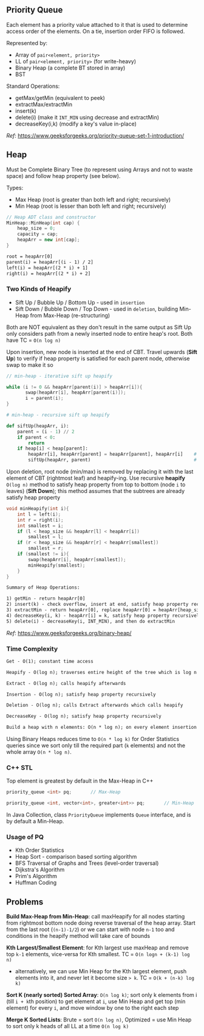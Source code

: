 ## Priority Queue
Each element has a priority value attached to it that is used to determine access order of the elements. On a tie, insertion order FIFO is followed.

Represented by:
- Array of `pair<element, priority>`
- LL of `pair<element, priority>` (for write-heavy)
- Binary Heap (a complete BT stored in array)
- BST

Standard Operations:
- getMax/getMin (equivalent to peek)
- extractMax/extractMin
- insert(k)
- delete(i) (make it `INT_MIN` using decrease and extractMin)
- decreaseKey(i,k) (modify a key's value in-place)

_Ref_: https://www.geeksforgeeks.org/priority-queue-set-1-introduction/

## Heap
Must be Complete Binary Tree (to represent using Arrays and not to waste space) and follow heap property (see below).

Types: 
- Max Heap (root is greater than both left and right; recursively)
- Min Heap (root is lesser than both left and right; recursively)

```cpp
// Heap ADT class and constructor
MinHeap::MinHeap(int cap) { 
    heap_size = 0; 
    capacity = cap; 
    heapArr = new int[cap]; 
}
```

```txt
root = heapArr[0]
parent(i) = heapArr[(i - 1) / 2]
left(i) = heapArr[(2 * i) + 1]
right(i) = heapArr[(2 * i) + 2]
```

### Two Kinds of Heapify
- Sift Up / Bubble Up / Bottom Up - used in `insertion`
- Sift Down / Bubble Down / Top Down - used in `deletion`, building Min-Heap from Max-Heap (re-structuring)

Both are NOT equivalent as they don't result in the same output as Sift Up only considers path from a newly inserted node to entire heap's root. Both have TC = `O(n log n)`

Upon insertion, new node is inserted at the end of CBT. Travel upwards (**Sift Up**) to verify if heap property is satisfied for each parent node, otherwise swap to make it so
```cpp
// min-heap - iterative sift up heapify

while (i != 0 && heapArr[parent(i)] > heapArr[i]){
       swap(heapArr[i], heapArr[parent(i)]);
       i = parent(i);
}
```
```py
# min-heap - recursive sift up heapify

def siftUp(heapArr, i):
    parent = (i - 1) // 2
    if parent < 0:
        return
    if heap[i] < heap[parent]:
        heapArr[i], heapArr[parent] = heapArr[parent], heapArr[i]    # swap
        siftUp(heapArr, parent)                                      # sift up to the parent
```

Upon deletion, root node (min/max) is removed by replacing it with the last element of CBT (rightmost leaf) and heapify-ing. Use recursive **heapify** `O(log n)` method to satisfy heap property from top to bottom (node `i` to leaves) (**Sift Down**); this method assumes that the subtrees are already satisfy heap property
```cpp
void minHeapify(int i){
    int l = left(i);
    int r = right(i);
    int smallest = i;
    if (l < heap_size && heapArr[l] < heapArr[i])
        smallest = l;
    if (r < heap_size && heapArr[r] < heapArr[smallest])
        smallest = r;
    if (smallest != i){
        swap(heapArr[i], heapArr[smallest]);
        minHeapify(smallest);
    }
}
```

```txt
Summary of Heap Operations:

1) getMin - return heapArr[0]
2) insert(k) - check overflow, insert at end, satisfy heap property recursively at i
3) extractMin - return heapArr[0], replace heapArr[0] = heapArr[heap_size - 1], heapify at 0
4) decreaseKey(i, k) - heapArr[i] = k, satisfy heap property recursively at i (assumed that k is less than heapArr[i])
5) delete(i) - decreaseKey(i, INT_MIN), and then do extractMin
```

_Ref_: https://www.geeksforgeeks.org/binary-heap/

### Time Complexity
```txt
Get - O(1); constant time access

Heapify - O(log n); traverses entire height of the tree which is log n

Extract - O(log n); calls heapify afterwards

Insertion - O(log n); satisfy heap property recursively

Deletion - O(log n); calls Extract afterwards which calls heapify

DecreaseKey - O(log n); satisfy heap property recursively

Build a heap with n elements: O(n * log n); on every element insertion there will be a heapify
```

Using Binary Heaps reduces time to `O(n * log k)` for Order Statistics queries since we sort only till the required part (`k` elements) and not the whole array `O(n * log n)`.

### C++ STL
Top element is greatest by default in the Max-Heap in C++
```cpp
priority_queue <int> pq;       // Max-Heap

priority_queue <int, vector<int>, greater<int>> pq;       // Min-Heap
```

In Java Collection, class `PriorityQueue` implements `Queue` interface, and is by default a Min-Heap.

### Usage of PQ
- Kth Order Statistics
- Heap Sort - comparison based sorting algorithm
- BFS Traversal of Graphs and Trees (level-order traversal)
- Dijkstra's Algorithm
- Prim's Algorithm
- Huffman Coding

## Problems
**Build Max-Heap from Min-Heap**: call maxHeapify for all nodes starting from rightmost bottom node doing reverse traversal of the heap array. Start from the last root (`(n-1)-1/2`) or we can start with node `n-1` too and conditions in the heapify method will take care of bounds

**Kth Largest/Smallest Element**: for Kth largest use maxHeap and remove top `k-1` elements, vice-versa for Kth smallest. TC = `O(n logn + (k-1) log n)`
  - alternatively, we can use Min Heap for the Kth largest element, push elements into it, and never let it become size `> k`. TC = `O(k + (n-k) log k)`

**Sort K (nearly sorted) Sorted Array**: `O(n log k)`; sort only k elements from i (till `i + k`th position) to get element at `i`, use Min Heap and get top (min element) for every `i`, and move window by one to the right each step

**Merge K Sorted Lists**: Brute = sort `O(n log n)`, Optimized = use Min Heap to sort only k heads of all LL at a time `O(n log k)`
